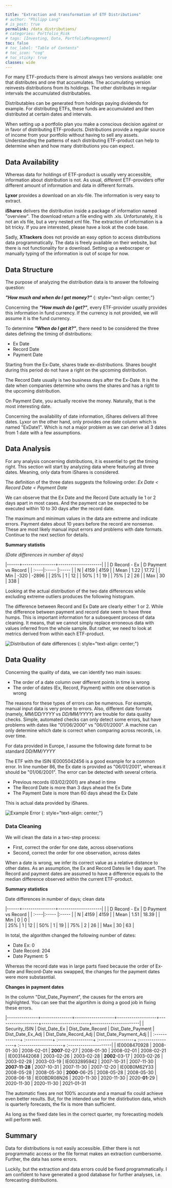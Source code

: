 ```yaml
---

title: "Extraction and transformation of ETF Distributions"
# author: "Philipp Lang"
# is_post: true
permalink: /data_distributions/
# categories: Portfolio_Risk
# tags: [Investing, Data, PortfolioManagement]
toc: false
# toc_label: "Table of Contents"
# toc_icon: "cog"
# toc_sticky: true
classes: wide
---
```


For many ETF-products there is almost always two versions available: one that distributes and one that accumulates. The accumulating version reinvests distributions from its holdings. The other distributes in regular intervals the accumulated distributables.

Distributables can be generated from holdings paying dividends for example. For distributing ETFs, these funds are accumulated and then distributed at certain dates and intervals.

When setting up a portfolio plan you make a conscious decision against or in favor of distributing ETF-products. Distributions provide a regular source of income from your portfolio without having to sell any assets. Understanding the patterns of each distributing ETF-product can help to determine when and how many distributions you can expect.


## Data Availability

Whereas data for holdings of ETF-product is usually very accessible, information about distribution is not. As usual, different ETF-providers offer different amount of information and data in different formats.

**Lyxor** provides a download on an xls-file. The information is very easy to extract.

**iShares** delivers the distribution inside a package of information named "overview". The download return a file ending with .xls. Unfortunately, it is not an xls file, but a very nested xml file. The extraction of information is a bit tricky. If you are interested, please have a look at the code base.

Sadly, **XTrackers** does not provide an easy option to access distributions data programmatically. The data is freely available on their website, but there is not functionality for a download. Setting up a webscraper or manually typing of the information is out of scope for now. 


## Data Structure

The purpose of analyzing the distribution data is to answer the following question: 

***"How much and when do I get money?"***
{: style="text-align: center;"}

Concerning the ***"How much do I get?"***, every ETF-provider usually provides this information in fund currency. If the currency is not provided, we will assume it is the fund currency.

To determine ***"When do I get it?"***, there need to be considered the three dates defining the timing of distributions:

* Ex Date
* Record Date
* Payment Date

Starting from the Ex-Date, shares trade ex-distributions. Shares bought during this period do not have a right on the upcoming distribution.

The Record Date usually is two business days after the Ex-Date. It is the date when companies determine who owns the shares and has a right to the upcoming distribution.

On Payment Date, you actually receive the money. Naturally, that is the most interesting date.

Concerning the availability of date information, iShares delivers all three dates. Lyxor on the other hand, only provides one date column which is named "ExDate1". Which is not a major problem as we can derive all 3 dates from 1 date with a few assumptions.


## Data Analysis

For any analysis concerning distributions, it is essentiel to get the timing right. This section will start by analyzing data where featuring all three dates. Meaning, only data from iShares is considered.

The definition of the three dates suggests the following order:
*Ex Date < Record Date < Payment Date*

We can observe that the Ex Date and the Record Date actually lie 1 or 2 days apart in most cases. And the payment can be exepected to be executed within 10 to 30 days after the record date.

The maximum and minimum values in the data are extreme and indicate errors. Payment dates about 10 years before the record are nonsense. These are most likely manual input errors and problems with date formats. Continue to the next section for details.

**Summary statistis**

*(Date differences in number of days)*

|------+----------------+---------------------|
|      | D Record - Ex  | D Payment vs Record |
| :----|:-----  |:----- |
| N    | 4159   | 4159  |
| Mean | 1.22   | 17.72 |
| Min  | -320   | -2896 |
| 25%  | 1      | 12    |
| 50%  | 1      | 19    |
| 75%  | 2      | 26    |
| Max  | 30     | 338   |



Looking at the actual distribution of the two date differences while excluding extreme outliers produces the following histogram. 

The difference between Record and Ex Date are clearly either 1 or 2.
While the difference between payment and record date seem to have three humps. This is important information for a subsequent process of data cleaning. It means, that we cannot simply replace erroneous data with values inferred from the whole sample. But rather, we need to look at metrics derived from within each ETF-product.

![Distribution of date differences](/assets/images/B011_Distribution_of_date_differences.png)
{: style="text-align: center;"}


## Data Quality

Concerning the quality of data, we can identify two main issues:

* The order of a date column over different points in time is wrong
* The order of dates (Ex, Record, Payment) within one observation is wrong


The reasons for these types of errors can be numerous. For example, manual input data is very prone to errors. Also, different date formats (namely, *MM/DD/YYYY* vs *DD/MM/YYYY*) are trouble for data quality checks. Simple, automated checks can only detect some errors, but have problems with dates like "01/06/2000" vs "06/01/2000". A machine can only determine which date is correct when comparing across records, i.e. over time. 

For data provided in Europe, I assume the following date format to be standard *DD/MM/YYYY*

The ETF with the ISIN IE0005042456 is a good example for a common error. In line number 86, the Ex date is provided as "06/01/2001", whereas it should be "01/06/2001". The error can be detected with several criteria.

 * Previous records (03/02/2001) are ahead in time
 * The Record Date is more than 3 days ahead the Ex Date
 * The Payment Date is more than 60 days ahead the Ex Date

This is actual data provided by iShares.

![Example Error](/assets/images/B011_Example_Error.png)
{: style="text-align: center;"}


### Data Cleaning

We will clean the data in a two-step process:

* First, correct the order for one date, across observations 
* Second, correct the order for one observation, across dates

When a date is wrong, we infer its correct value as a relative distance to other dates. As an assumption, the Ex and Record Dates lie 1 day apart. The Record and payment dates are assumed to have a difference equals to the median difference observed within the current ETF-product.


**Summary statistics**

Date differences in number of days; clean data

|------+----------------+---------------------|
|      | D Record - Ex  | D Payment vs Record |
| :----|:-----  |:----- |
| N    | 4159   | 4159  |
| Mean | 1.51   | 18.39 |
| Min  | 0      | 0     |   
| 25%  | 1      | 12    |
| 50%  | 1      | 19    |
| 75%  | 2      | 26    |
| Max  | 30     | 63    |

In total, the algorithm changed the following number of dates:

* Date Ex: 0
* Date Record: 204
* Date Payment: 5

Whereas the record date was in large parts fixed because the order of Ex-Date and Record-Date was swapped, the changes for the payment dates were more substasntial.

**Changes in payment dates**

In the column "Dist_Date_Payment", the causes for the errors are highlighted. You can see that the algortihm is doing a good job in fixing these errors.

|---------------+---------------+-------------------+-------------------+-------------------+-----------------------+-----------------------|
| Security_ISIN	| Dist_Date_Ex	| Dist_Date_Record	| Dist_Date_Payment	| Dist_Date_Ex_Adj	| Dist_Date_Record_Adj	| Dist_Date_Payment_Adj |
| :-------------+ :-------------+ :-----------------+ :-----------------+ :-----------------+ :---------------------+ :---------------------|
| IE0008470928	| 2008-01-30	| 2008-02-01	    | **2007**-02-27	| 2008-01-30	    | 2008-02-01	        | 2008-02-21
| IE0031442068	| 2003-02-26	| 2003-02-28	    | **2002**-03-17	| 2003-02-26	    | 2003-02-28	        | 2003-03-19
| IE0032895942	| 2007-10-31	| 2007-11-30	    | **2007-11-28**	| 2007-10-31	    | 2007-11-30	        | 2007-12-20
| IE00B0M62Y33	| 2008-05-28	| 2008-05-30	    | **2000**-06-25	| 2008-05-28	    | 2008-05-30	        | 2008-06-18
| IE00BDR08N26	| 2020-11-30	| 2020-11-30	    | 2020-**01**-29	| 2020-11-30	    | 2020-11-30	        | 2021-01-31


The automatic fixes are not 100% accurate and a manual fix could achieve even better results. But, for the intended use for the distirbution data, which is quarterly forecasts, the fix is more than sufficient.

As long as the fixed date lies in the correct quarter, my forecasting models will perform well. 


## Summary

Data for distributions is not easily accessible. Either there is not programmatic access or the file format makes an extraction cumbersome. Further, the data has some errors. 

Luckily, but the extraction and data errors could be fixed programmatically. I am confident to have generated a good database for further analyses, i.e. forecasting distributions.









